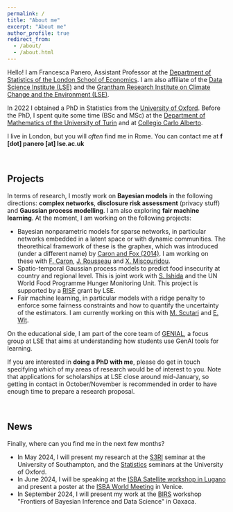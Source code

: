 ```yaml
---
permalink: /
title: "About me"
excerpt: "About me"
author_profile: true
redirect_from: 
  - /about/
  - /about.html
---
```


Hello! I am Francesca Panero, Assistant Professor at the [Department of Statistics of the London School of Economics](https://www.lse.ac.uk/Statistics/People/Dr-Francesca-Panero). I am also affiliate of the [Data Science Institute (LSE)](https://www.lse.ac.uk/DSI) and the [Grantham Research Institute on Climate Change and the Environment (LSE)](https://www.lse.ac.uk/granthaminstitute/). 

In 2022 I obtained a PhD in Statistics from the [University of Oxford](http://www.stats.ox.ac.uk).
Before the PhD, I spent quite some time (BSc and MSc) at the [Department of Mathematics of the University of Turin](https://dipmath.campusnet.unito.it/do/home.pl) and at [Collegio Carlo Alberto](https://www.carloalberto.org).

I live in London, but you will *often* find me in Rome. You can contact me at **f [dot] panero [at] lse.ac.uk**

<br>

## Projects

In terms of research, I mostly work on **Bayesian models** in the following directions: **complex networks**, **disclosure risk assessment** (privacy stuff) and **Gaussian process modelling**. I am also exploring **fair machine learning**. At the moment, I am working on the following projects:
* Bayesian nonparametric models for sparse networks, in particular networks embedded in a latent space or with dynamic communities. The theorethical framework of these is the graphex, which was introduced (under a different name) by [Caron and Fox (2014)](https://academic.oup.com/HTTPHandlers/Sigma/LoginHandler.ashx?code=zq2fS0&state=03f80ff8-db1e-450b-b8d3-c46ac579ddbaredirecturl%3Dhttpszazjzjacademiczwoupzwcomzjjrsssbzjarticlezyabstractzj79zj5zj1295zj7041107). I am working on these with [F. Caron](https://www.stats.ox.ac.uk/~caron/), [J. Rousseau](https://www.stats.ox.ac.uk/~rousseau/) and [X. Miscouridou](https://www.misxenia.com).
* Spatio-temporal Gaussian process models to predict food insecurity at country and regional level. This is joint work with [S. Ishida](https://www.linkedin.com/in/sahoko-ishida/?originalSubdomain=uk) and the UN World Food Programme Hunger Monitoring Unit. This project is supported by a [RISF](https://info.lse.ac.uk/staff/divisions/research-and-innovation/research/apply-for-funding/lse-research-support-fund) grant by LSE.
* Fair machine learning, in particular models with a ridge penalty to enforce some fairness constraints and how to quantify the uncertainty of the estimators. I am currently working on this with [M. Scutari](https://www.bnlearn.com/about/) and [E. Wit](https://search.usi.ch/en/people/83636b7ab2950f852dbd345e9220c266/wit-ernst-jan-camiel).

On the educational side, I am part of the core team of [GENIAL](https://lse-dsi.github.io/genial/), a focus group at LSE that aims at understanding how students use GenAI tools for learning.

If you are interested in **doing a PhD with me**, please do get in touch specifying which of my areas of research would be of interest to you. Note that applications for scholarships at LSE close around mid-January, so getting in contact in October/November is recommended in order to have enough time to prepare a research proposal.

<br>

## News

Finally, where can you find me in the next few months?
* In May 2024, I will present my research at the [S3RI](https://www.southampton.ac.uk/research/institutes-centres/statistical-sciences-research-institute-s3ri) seminar at the University of Southampton, and the [Statistics](https://www.stats.ox.ac.uk) seminars at the University of Oxford.
* In June 2024, I will be speaking at the [ISBA Satellite workshop in Lugano](https://www.usi.ch/it/feeds/25999) and present a poster at the [ISBA World Meeting](https://www.unive.it/web/en/2208/home) in Venice.
* In September 2024, I will present my work at the [BIRS](http://www.birs.ca) workshop "Frontiers of Bayesian Inference and Data Science" in Oaxaca.
